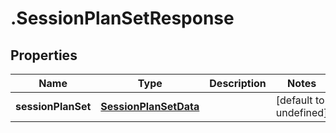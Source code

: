 # .SessionPlanSetResponse

## Properties

Name | Type | Description | Notes
------------ | ------------- | ------------- | -------------
**sessionPlanSet** | [**SessionPlanSetData**](SessionPlanSetData.md) |  | [default to undefined]

